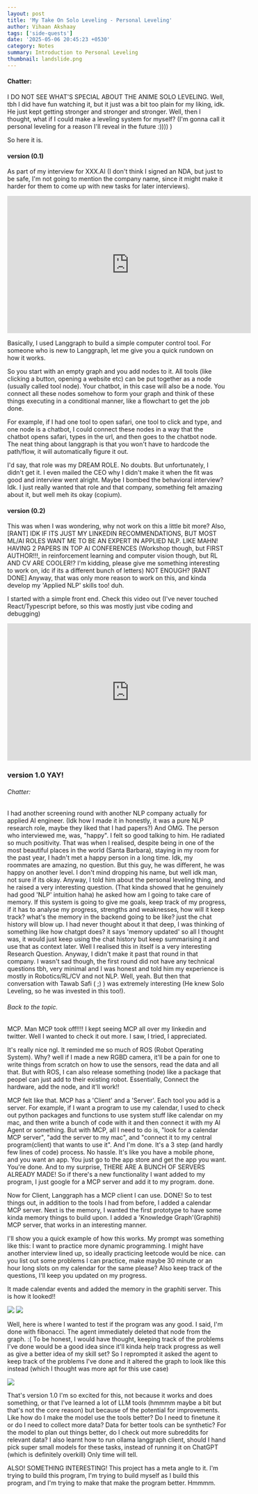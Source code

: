 ```yaml
---
layout: post
title: 'My Take On Solo Leveling - Personal Leveling'
author: Vihaan Akshaay
tags: ['side-quests']
date: '2025-05-06 20:45:23 +0530'
category: Notes
summary: Introduction to Personal Leveling
thumbnail: landslide.png
---
```


#### Chatter:
I DO NOT SEE WHAT'S SPECIAL ABOUT THE ANIME SOLO LEVELING. Well, tbh I did have fun watching it, but it just was a bit too plain for my liking, idk. He just kept getting stronger and stronger and stronger.
Well, then I thought, what if I could make a leveling system for myself? (I'm gonna call it personal leveling for a reason I'll reveal in the future :)))) )

So here it is.



#### version (0.1)
As part of my interview for XXX.AI (I don't think I signed an NDA, but just to be safe, I'm not going to mention the company name, since it might make it harder for them to come up with new tasks for later interviews).

<iframe width="560" height="315" 
        src="https://www.youtube.com/embed/n5J8d-Ot7PI" 
        frameborder="0" 
        allow="accelerometer; autoplay; clipboard-write; encrypted-media; gyroscope; picture-in-picture" 
        allowfullscreen>
</iframe>

Basically, I used Langgraph to build a simple computer control tool.
For someone who is new to Langgraph, let me give you a quick rundown on how it works.

So you start with an empty graph and you add nodes to it. All tools (like clicking a button, opening a website etc) can be put together as a node (usually called tool node). Your chatbot, in this case will also be a node. You connect all these nodes somehow to form your graph and think of these things executing in a conditional manner, like a flowchart to get the job done.

For example, if I had one tool to open safari, one tool to click and type, and one node is a chatbot, I could connect these nodes in a way that the chatbot opens safari, types in the url, and then goes to the chatbot node. The neat thing about langgraph is that you won't have to hardcode the path/flow, it will automatically figure it out.

I'd say, that role was my DREAM ROLE. No doubts.
But unfortunately, I didn't get it. I even mailed the CEO why I didn't make it when the fit was good and interview went alright. Maybe I bombed the behavioral interview? Idk. I just really wanted that role and that company, something felt amazing about it, but well meh its okay (copium).

#### version (0.2)
This was when I was wondering, why not work on this a little bit more? Also, [RANT] IDK IF ITS JUST MY LINKEDIN RECOMMENDATIONS, BUT MOST ML/AI ROLES WANT ME TO BE AN EXPERT IN APPLIED NLP. LIKE MAHN! HAVING 2 PAPERS IN TOP AI CONFERENCES (Workshop though, but FIRST AUTHOR!!!, in reinforcement learning and computer vision though, but RL AND CV ARE COOLER!? I'm kidding, please give me something interesting to work on, idc if its a different bunch of letters) NOT ENOUGH? [RANT DONE] Anyway, that was only more reason to work on this, and kinda develop my 'Applied NLP' skills too! duh.

I started with a simple front end. Check this video out (I've never touched React/Typescript before, so this was mostly just vibe coding and debugging)

<iframe width="560" height="315" 
        src="https://www.youtube.com/embed/g-UUaUwOGvg"
        frameborder="0" 
        allow="accelerometer; autoplay; clipboard-write; encrypted-media; gyroscope; picture-in-picture" 
        allowfullscreen>
</iframe>

### version 1.0 YAY!

###### Chatter:
I had another screening round with another NLP company actually for applied AI engineer. (Idk how I made it in honestly, it was a pure NLP research role, maybe they liked that I had papers?)
And OMG. The person who interviewed me, was, "happy". I felt so good talking to him. He radiated so much positivity. That was when I realised, despite being in one of the most beautiful places in the world (Santa Barbara), staying in my room for the past year, I hadn't met a happy person in a long time. Idk, my roommates are amazing, no question. But this guy, he was different, he was happy on another level. I don't mind dropping his name, but well idk man, not sure if its okay. Anyway, I told him about the personal leveling thing, and he raised a very interesting question. (That kinda showed that he genuinely had good 'NLP' intuition haha) he asked how am I going to take care of memory. If this system is going to give me goals, keep track of my progress, if it has to analyse my progress, strengths and weaknesses, how will it keep track? what's the memory in the backend going to be like? just the chat history will blow up. I had never thought about it that deep, I was thinking of something like how chatgpt does? it says 'memory updated' so all I thought was, it would just keep using the chat history but keep summarising it and use that as context later. Well I realised this in itself is a very interesting Research Question. Anyway, I didn't make it past that  round in that company. I wasn't sad though, the first round did not have any technical questions tbh, very minimal and I was honest and told him my experience is mostly in Robotics/RL/CV and not NLP. Well, yeah. But then that conversation with Tawab Safi ( ;) ) was extremely interesting (He knew Solo Leveling, so he was invested in this too!).

###### Back to the topic.
MCP. Man MCP took off!!!! I kept seeing MCP all over my linkedin and twitter.
Well I wanted to check it out more. I saw, I tried, I appreciated.

It's really nice ngl. It reminded me so much of ROS (Robot Operating System). Why? well if I made a new RGBD camera, it'll be a pain for one to write things from scratch on how to use the sensors, read the data and all that. But with ROS, I can also release something (node) like a package that peopel can just add to their existing robot. Essentially, Connect the hardware, add the node, and it'll work!!

MCP felt like that. MCP has a 'Client' and a 'Server'. Each tool you add is a server. For example, if I want a program to use my calendar, I used to check out python packages and functions to use system stuff like calendar on my mac, and then write a bunch of code with it and then connect it with my AI Agent or something. But with MCP, all I need to do is, "look for a calendar MCP server", "add the server to my mac", and "connect it to my central program(client) that wants to use it". And I'm done. It's a 3 step (and hardly few lines of code) process. No hassle.
It's like you have a mobile phone, and you want an app. You just go to the app store and get the app you want. You're done. And to my surprise, THERE ARE A BUNCH OF SERVERS ALREADY MADE! So if there's a new functionality I want added to my program, I just google for a MCP server and add it to my program. done.

Now for Client, Langgraph has a MCP client I can use. DONE! So to test things out, in addition to the tools I had from before, I added a calendar MCP server.
Next is the memory, I wanted the first prototype to have some kinda memory things to build upon. I added a 'Knowledge Graph'(Graphiti) MCP server, that works in an interesting manner.


I'll show you a quick example of how this works.
My prompt was something like this: I want to practice more dynamic programming. I might have another interview lined up, so ideally practicing leetcode would be nice. can you list out some problems I can practice, make maybe 30 minute or an hour long slots on my calendar for the same please? Also keep track of the questions, I'll keep you updated on my progress.

It made calendar events and added the memory in the graphiti server. This is how it looked!!

<img src="/assets/img/posts/My-Take-On-Solo-Leveling-:-Personal-Leveling/graph.png" style="max-width: 100%; height: auto;" />
<img src="/assets/img/posts/My-Take-On-Solo-Leveling-:-Personal-Leveling/calendar.png" style="max-width: 100%; height: auto;" />


Well, here is where I wanted to test if the program was any good. I said, I'm done with fibonacci. The agent immediately deleted that node from the graph. :(
To be honest, I would have thought, keeping track of the problems I've done would be a good idea since it'll kinda help track progress as well as give a better idea of my skill set?
So I reprompted it asked the agent to keep track of the problems I've done and it altered the graph to look like this instead (which I thought was more apt for this use case)

<img src="/assets/img/posts/My-Take-On-Solo-Leveling-:-Personal-Leveling/graph-after-change.png" style="max-width: 100%; height: auto;" />


That's version 1.0
I'm so excited for this, not because it works and does something, or that I've learned a lot of LLM tools (hmmmm maybe a bit but that's not the core reason) but because of the potential for improvements.
Like how do I make the model use the tools better? Do I need to finetune it or do I need to collect more data? Data for better tools can be synthetic? 
For the model to plan out things better, do I check out more subreddits for relevant data? I also learnt how to run ollama langgraph client, should I hand pick super small models for these tasks, instead of running it on ChatGPT (which is definitely overkill) Only time will tell.

ALSO! SOMETHING INTERESTING! This project has a meta angle to it. I'm trying to build this program, I'm trying to build myself as I build this program, and I'm trying to make that make the program better.
Hmmmm.